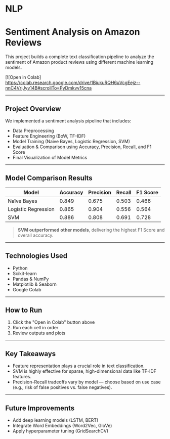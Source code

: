 # NLP

#  Sentiment Analysis on Amazon Reviews

This project builds a complete text classification pipeline to analyze the sentiment of Amazon product reviews using different machine learning models.

[![Open in Colab] https://colab.research.google.com/drive/1BiukuRQH6uVcgEejz--nnC4VrjJyv14B#scrollTo=PyDmkvv15cna

---

##  Project Overview

We implemented a sentiment analysis pipeline that includes:

- Data Preprocessing
- Feature Engineering (BoW, TF-IDF)
- Model Training (Naïve Bayes, Logistic Regression, SVM)
- Evaluation & Comparison using Accuracy, Precision, Recall, and F1 Score
- Final Visualization of Model Metrics

---

## Model Comparison Results

| Model               | Accuracy | Precision | Recall | F1 Score |
|---------------------|----------|-----------|--------|----------|
| Naïve Bayes         | 0.849    | 0.675     | 0.503  | 0.466    |
| Logistic Regression | 0.865    | 0.904     | 0.556  | 0.564    |
| SVM                 | 0.886    | 0.808     | 0.691  | 0.728    |

>  **SVM outperformed other models**, delivering the highest F1 Score and overall accuracy.

---

##  Technologies Used

- Python
- Scikit-learn
- Pandas & NumPy
- Matplotlib & Seaborn
- Google Colab

---

##  How to Run

1. Click the "Open in Colab" button above
2. Run each cell in order
3. Review outputs and plots

---

##  Key Takeaways

- Feature representation plays a crucial role in text classification.
- SVM is highly effective for sparse, high-dimensional data like TF-IDF features.
- Precision-Recall tradeoffs vary by model — choose based on use case (e.g., risk of false positives vs. false negatives).

---

##  Future Improvements

- Add deep learning models (LSTM, BERT)
- Integrate Word Embeddings (Word2Vec, GloVe)
- Apply hyperparameter tuning (GridSearchCV)

